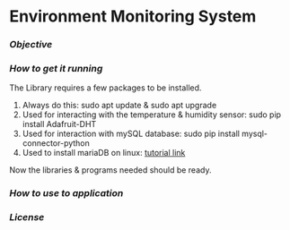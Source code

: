 # Environment Monitoring System

### *Objective*


### *How to get it running*
The Library requires a few packages to be installed.
1. Always do this: sudo apt update & sudo apt upgrade
2. Used for interacting with the temperature & humidity sensor: sudo pip install Adafruit-DHT
3. Used for interaction with mySQL database: sudo pip install mysql-connector-python
4. Used to install mariaDB on linux: [tutorial link](https://raspberrytips.com/install-mariadb-raspberry-pi/)

Now the libraries & programs needed should be ready.

### *How to use to application*

### *License* 


